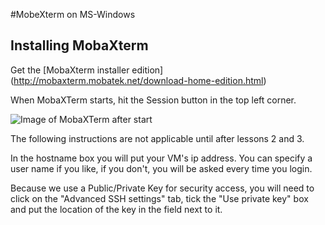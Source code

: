 #MobeXterm on MS-Windows

## Installing MobaXterm 

Get the [MobaXterm installer edition]
(http://mobaxterm.mobatek.net/download-home-edition.html)

When MobaXTerm starts, hit the Session button in the top left corner.

![Image of MobaXTerm after start](https://raw.githubusercontent.com/resbaz/nectar-cloud-lessons/master/Resources/mobaxterm_ssh_advanced.PNG)

The following instructions are not applicable until after lessons 2 and
3.

In the hostname box you will put your VM's ip address. You can specify 
a user name if you like, if you don't, you will be asked every time you
login.

Because we use a Public/Private Key for security access, you will need 
to click on the "Advanced SSH settings" tab, tick the "Use private key"
box and put the location of the key in the field next to it.
